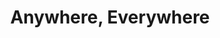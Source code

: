 ---
pid: lll4
title: Anywhere, Everywhere
location_transcription: Speaker receivers in north philly, west philly, etc. speakers
coordinates: "[-75.22155002806, 39.957451401266]"
zipcode: '19123'
gen_neighborhood: North Philadelphia
neighborhood: Northern Liberties,Loft District
outside_phl: 
age: '25'
age_range: 20-29
instagram: 
image_file_name: lll_4.jpg
proposal_transcription: |-
  (1) Speakers on the edges of town (outside Center City) where people can speak their minds & record
  (2-∞) Speakers randomly places all over the city project thoughts & words of ppl from other neighborhoods
topic: Neighborhoods
topic_summary: 0, 0
type: Audio,Interactive
keywords_other: 
credit: 
image_labels: 
twitter: yonayurwitart
facebook: yonayurwitart
permalink: "/monuments/lll4/"
layout: item-page
---